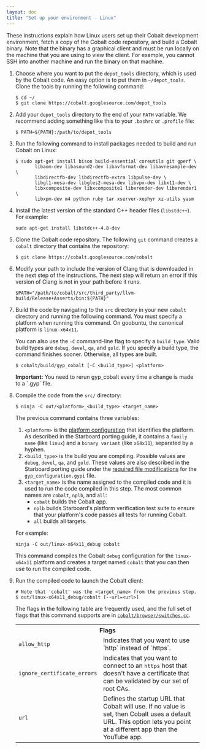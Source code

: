 ```yaml
---
layout: doc
title: "Set up your environment - Linux"
---
```


These instructions explain how Linux users set up their Cobalt development
environment, fetch a copy of the Cobalt code repository, and build a Cobalt
binary. Note that the binary has a graphical client and must be run locally
on the machine that you are using to view the client. For example, you cannot
SSH into another machine and run the binary on that machine.

1.  Choose where you want to put the `depot_tools` directory, which is used
    by the Cobalt code. An easy option is to put them in `~/depot_tools`.
    Clone the tools by running the following command:

    ```
    $ cd ~/
    $ git clone https://cobalt.googlesource.com/depot_tools
    ```

1.  Add your `depot_tools` directory to the end of your `PATH` variable.
    We recommend adding something like this to your `.bashrc` or `.profile`
    file:

    ```
    $ PATH=${PATH}:/path/to/depot_tools
    ```

1.  Run the following command to install packages needed to build and run
    Cobalt on Linux:

    ```
    $ sudo apt-get install bison build-essential coreutils git gperf \
           libaom-dev libasound2-dev libavformat-dev libavresample-dev \
           libdirectfb-dev libdirectfb-extra libpulse-dev \
           libgl1-mesa-dev libgles2-mesa-dev libvpx-dev libx11-dev \
           libxcomposite-dev libxcomposite1 libxrender-dev libxrender1 \
           libxpm-dev m4 python ruby tar xserver-xephyr xz-utils yasm
    ```

1.  Install the latest version of the standard C++ header files (`libstdc++`).
    For example:

    ```
    sudo apt-get install libstdc++-4.8-dev
    ```

1.  Clone the Cobalt code repository. The following `git` command creates a
    `cobalt` directory that contains the repository:

    ```
    $ git clone https://cobalt.googlesource.com/cobalt
    ```

1.  Modify your path to include the version of Clang that is downloaded
    in the next step of the instructions. The next step will return an
    error if this version of Clang is not in your path before it runs.

    ```
    $PATH="/path/to/cobalt/src/third_party/llvm-build/Release+Asserts/bin:${PATH}"
    ```

1.  Build the code by navigating to the `src` directory in your new
    `cobalt` directory and running the following command. You must
    specify a platform when running this command. On goobuntu, the
    canonical platform is `linux-x64x11`.

    You can also use the `-C` command-line flag to specify a `build_type`.
    Valid build types are `debug`, `devel`, `qa`, and `gold`. If you
    specify a build type, the command finishes sooner. Otherwise, all types
    are built.

    ```
    $ cobalt/build/gyp_cobalt [-C <build_type>] <platform>
    ```

    <aside class="note"><b>Important:</b> You need to rerun gyp_cobalt every
    time a change is made to a `.gyp` file.</aside>

1.  Compile the code from the `src/` directory:

    ```
    $ ninja -C out/<platform>_<build_type> <target_name>
    ```

    The previous command contains three variables:

    1.  `<platform>` is the [platform
        configuration](/starboard/porting.html#1-enumerate-and-name-your-platform-configurations)
        that identifies the platform. As described in the Starboard porting
        guide, it contains a `family name` (like `linux`) and a
        `binary variant` (like `x64x11`), separated by a hyphen.
    1.  `<build_type>` is the build you are compiling. Possible values are
        `debug`, `devel`, `qa`, and `gold`. These values are also described in
        the Starboard porting guide under the [required file modifications](
        /starboard/porting.html#4-make-required-file-modifications) for the
        `gyp_configuration.gypi` file.
    1.  `<target_name>` is the name assigned to the compiled code and it is
        used to run the code compiled in this step. The most common names are
        `cobalt`, `nplb`, and `all`:
        *   `cobalt` builds the Cobalt app.
        *   `nplb` builds Starboard's platform verification test suite to
            ensure that your platform's code passes all tests for running
            Cobalt.
        *   `all` builds all targets.

    For example:

    ```
    ninja -C out/linux-x64x11_debug cobalt
    ```

    This command compiles the Cobalt `debug` configuration for the
    `linux-x64x11` platform and creates a target named `cobalt` that
    you can then use to run the compiled code.

1.  Run the compiled code to launch the Cobalt client:

    ```
    # Note that 'cobalt' was the <target_name> from the previous step.
    $ out/linux-x64x11_debug/cobalt [--url=<url>]
    ```

    The flags in the following table are frequently used, and the full set
    of flags that this command supports are in <code><a
    href="https://cobalt.googlesource.com/cobalt/+/master/src/cobalt/browser/switches.cc">cobalt/browser/switches.cc</a></code>.

    <table class="details responsive">
      <tr>
        <th colspan="2">Flags</th>
      </tr>
      <tr>
        <td><code>allow_http</code></td>
        <td>Indicates that you want to use `http` instead of `https`.</td>
      </tr>
      <tr>
        <td><code>ignore_certificate_errors</code></td>
        <td>Indicates that you want to connect to an <code>https</code> host
            that doesn't have a certificate that can be validated by our set
            of root CAs.</td>
      </tr>
      <tr>
        <td><code>url</code></td>
        <td>Defines the startup URL that Cobalt will use. If no value is set,
            then Cobalt uses a default URL. This option lets you point at a
            different app than the YouTube app.</td>
      </tr>
    </table>

<!--
<aside class="note">
<b>Note:</b> If you plan to upload reviews to the Cobalt repository, you
also need to <a href="/development/setup-gitcookies.html">follow these
instructions</a> to set up a <code>.gitcookies</code> file.
</aside>
-->
